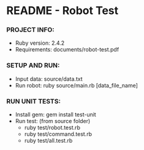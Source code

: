 # README - Robot Test

### PROJECT INFO:

* Ruby version: 2.4.2
* Requirements: documents/robot-test.pdf


### SETUP AND RUN:

* Input data: source/data.txt
* Run robot: ruby source/main.rb [data_file_name]


### RUN UNIT TESTS:

* Install gem: gem install test-unit
* Run test: (from source folder) 
    + ruby test/robot.test.rb
    + ruby test/command.test.rb
    + ruby test/all.test.rb